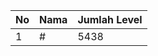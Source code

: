 | No | Nama            | Jumlah Level |
|----|-----------------|--------------|
| 1  | #    |    5438        |
